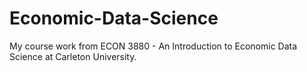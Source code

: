 # Economic-Data-Science
My course work from ECON 3880 - An Introduction to Economic Data Science at Carleton University.
